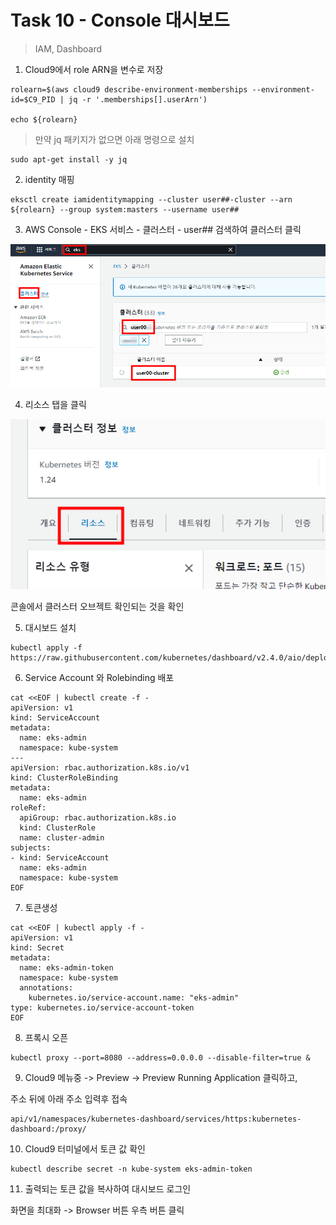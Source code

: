 # Task 10 - Console 대시보드

> IAM, Dashboard

1. Cloud9에서 role ARN을 변수로 저장
```
rolearn=$(aws cloud9 describe-environment-memberships --environment-id=$C9_PID | jq -r '.memberships[].userArn')

echo ${rolearn}
```

> 만약 jq 패키지가 없으면 아래 명령으로 설치
```
sudo apt-get install -y jq
```

2. identity 매핑
```
eksctl create iamidentitymapping --cluster user##-cluster --arn ${rolearn} --group system:masters --username user##
```

3. AWS Console - EKS 서비스 - 클러스터 - user## 검색하여 클러스터 클릭

![](../img/L1T10-3.png)

4. 리소스 탭을 클릭

![](../img/L1T10-4.png)

콘솔에서 클러스터 오브젝트 확인되는 것을 확인 


5. 대시보드 설치
```
kubectl apply -f https://raw.githubusercontent.com/kubernetes/dashboard/v2.4.0/aio/deploy/recommended.yaml
```

6. Service Account 와 Rolebinding 배포

```
cat <<EOF | kubectl create -f -
apiVersion: v1
kind: ServiceAccount
metadata:
  name: eks-admin
  namespace: kube-system
---
apiVersion: rbac.authorization.k8s.io/v1
kind: ClusterRoleBinding
metadata:
  name: eks-admin
roleRef:
  apiGroup: rbac.authorization.k8s.io
  kind: ClusterRole
  name: cluster-admin
subjects:
- kind: ServiceAccount
  name: eks-admin
  namespace: kube-system
EOF
```

7. 토큰생성
```
cat <<EOF | kubectl apply -f -
apiVersion: v1
kind: Secret
metadata:
  name: eks-admin-token
  namespace: kube-system
  annotations:
    kubernetes.io/service-account.name: "eks-admin"
type: kubernetes.io/service-account-token
EOF
```

8. 프록시 오픈
```
kubectl proxy --port=8080 --address=0.0.0.0 --disable-filter=true &
```

9. Cloud9 메뉴중 -> Preview -> Preview Running Application 클릭하고, 

주소 뒤에 아래 주소 입력후 접속 
```
api/v1/namespaces/kubernetes-dashboard/services/https:kubernetes-dashboard:/proxy/
```

10. Cloud9 터미널에서 토큰 값 확인
```
kubectl describe secret -n kube-system eks-admin-token
```

11. 출력되는 토큰 값을 복사하여 대시보드 로그인

화면을 최대화 -> Browser 버튼 우측 버튼 클릭
